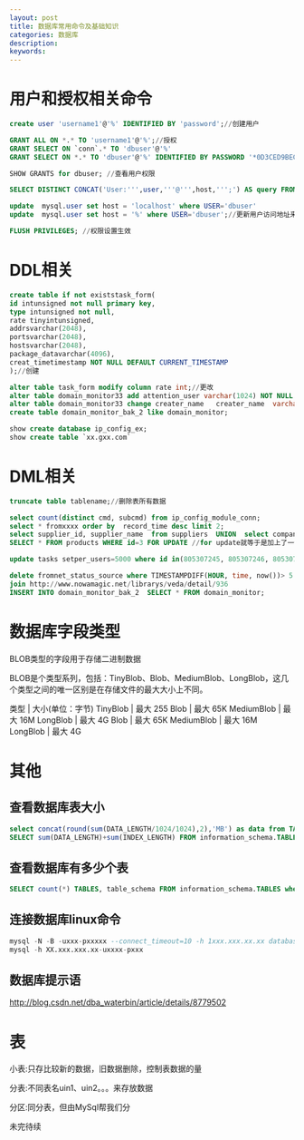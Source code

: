 ```yaml
---
layout: post
title: 数据库常用命令及基础知识
categories: 数据库
description: 
keywords: 
---
```




# 用户和授权相关命令

```sql
create user 'username1'@'%' IDENTIFIED BY 'password';//创建用户

GRANT ALL ON *.* TO 'username1'@'%';//授权
GRANT SELECT ON `conn`.* TO 'dbuser'@'%'
GRANT SELECT ON *.* TO 'dbuser'@'%' IDENTIFIED BY PASSWORD '*0D3CED9BEC10A777AEC23CCC353A8C08A633045E'

SHOW GRANTS for dbuser; //查看用户权限

SELECT DISTINCT CONCAT('User:''',user,'''@''',host,''';') AS query FROM mysql.user; //查看所有用户

update  mysql.user set host = 'localhost' where USER='dbuser'
update  mysql.user set host = '%' where USER='dbuser';//更新用户访问地址来源范围

FLUSH PRIVILEGES; //权限设置生效
```



# DDL相关

```sql
create table if not existstask_form(
id intunsigned not null primary key,
type intunsigned not null,
rate tinyintunsigned,
addrsvarchar(2048),
portsvarchar(2048),
hostsvarchar(2048),
package_datavarchar(4096),
creat_timetimestamp NOT NULL DEFAULT CURRENT_TIMESTAMP 
);//创建

alter table task_form modify column rate int;//更改
alter table domain_monitor33 add attention_user varchar(1024) NOT NULL DEFAULT '';  
alter table domain_monitor33 change creater_name   creater_name  varchar(32) NOT NULL DEFAULT ''; 
create table domain_monitor_bak_2 like domain_monitor; 

show create database ip_config_ex;
show create table `xx.gxx.com`
```



# DML相关

```sql
truncate table tablename;//删除表所有数据

select count(distinct cmd, subcmd) from ip_config_module_conn;
select * fromxxxx order by  record_time desc limit 2;
select supplier_id, supplier_name  from suppliers  UNION  select company_id, company_name  from companies  ORDER BY 2;
SELECT * FROM products WHERE id=3 FOR UPDATE //for update就等于是加上了一个写锁，会把表锁住无法修改;

update tasks setper_users=5000 where id in(805307245, 805307246, 805307247, 805307248,805307249,805307465, 805307471, 805307472);

delete fromnet_status_source where TIMESTAMPDIFF(HOUR, time, now())> 5；
join http://www.nowamagic.net/librarys/veda/detail/936
INSERT INTO domain_monitor_bak_2  SELECT * FROM domain_monitor; 
```



# 数据库字段类型

BLOB类型的字段用于存储二进制数据

BLOB是个类型系列，包括：TinyBlob、Blob、MediumBlob、LongBlob，这几个类型之间的唯一区别是在存储文件的最大大小上不同。

类型          |      大小(单位：字节)
TinyBlob     |        最大 255
Blob          |          最大 65K
MediumBlob    |   最大 16M
LongBlob       |     最大 4G
Blob            |        最大 65K
MediumBlob    |   最大 16M
LongBlob      |      最大 4G



# 其他

## 查看数据库表大小

```sql
select concat(round(sum(DATA_LENGTH/1024/1024),2),'MB') as data from TABLES where table_schema = 'hummer_cs_cmd_delayed';
SELECT sum(DATA_LENGTH)+sum(INDEX_LENGTH) FROM information_schema.TABLES whereTABLE_SCHEMA='数据库名';
```

## 查看数据库有多少个表

```sql
SELECT count(*) TABLES, table_schema FROM information_schema.TABLES where table_schema = 'domain' GROUP BY table_schema; 
```

## 连接数据库linux命令

```sql
mysql -N -B -uxxx-pxxxxx --connect_timeout=10 -h 1xxx.xxx.xx.xx database
mysql -h XX.xxx.xxx.xx-uxxxx-pxxx 
```

## 数据库提示语

<http://blog.csdn.net/dba_waterbin/article/details/8779502>


# 表
小表:只存比较新的数据，旧数据删除，控制表数据的量

分表:不同表名uin1、uin2。。。来存放数据

分区:同分表，但由MySql帮我们分

未完待续



